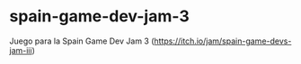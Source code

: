 # spain-game-dev-jam-3
Juego para la Spain Game Dev Jam 3 (https://itch.io/jam/spain-game-devs-jam-iii)

